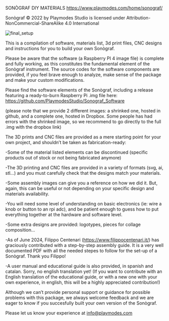 SONÒGRAF DIY MATERIALS
https://www.playmodes.com/home/sonograf/

Sonògraf © 2022 by Playmodes Studio is licensed under Attribution-NonCommercial-ShareAlike 4.0 International 

![final_setup](https://github.com/PlaymodesStudio/Sonograf/assets/17783713/58bbe833-224b-4183-9763-bf0adfadfd65)

This is a compilation of software, materials list, 3d print files, CNC designs and instructions for you to build your own Sonògraf.

Please be aware that the software (a Raspberry PI 4 image file) is complete and fully working, as this constitutes the fundamental element of the Sonògraf instrument.
The source codes for the software components are provided, if you feel brave enough to analyze, make sense of the package and make your custom modifications.

Please find the software elements of the Sonògraf, including a release featuring a ready-to-burn Raspberry Pi .img file here: https://github.com/PlaymodesStudio/Sonograf_Software

(please note that we provide 2 different images: a shrinked one, hosted in github, and a complete one, hosted in Dropbox. Some people has had errors with the shrinked image, so we recommend to go directly to the full .img with the dropbox link)

The 3D prints and CNC files are provided as a mere starting point for your own project, and shouldn’t be taken as fabrication-ready:

-Some of the material listed elements can be discontinued (specific products out of stock or not being fabricated anymore)

-The 3D printing and CNC files are provided in a variety of formats (svg, ai, stl…) and you must carefully check that the designs match your materials.

-Some assembly images can give you a reference on how we did it. But, again, this can be useful or not depending on your specific design and materials availability.

-You will need some level of understanding on basic electronics (ie: wire a knob or button to an rpi adc), and be patient enough to guess how to put everything together at the hardware and software level.

-Some extra designs are provided: logotypes, pieces for collage composition…

-As of June 2024, Filippo Centenari (https://www.filippocentenari.it/) has graciously contributed with a step-by-step assembly guide. It is a very well documented PDF with all the needed stepes to follow for the set-up of a Sonògraf. Thank you Filippo!

-A user manual and educational guide is also provided, in spanish and catalan. Sorry, no english translation yet! (If you want to contribute with an English translation of the educational guide, or with a new one with your own experience, in english, this will be a highly appreciated contribution!)

Although we can’t provide personal support or guidance for possible problems with this package, we always welcome feedback and we are eager to know if you succesfully built your own version of the Sonògraf.

Please let us know your experience at info@playmodes.com



